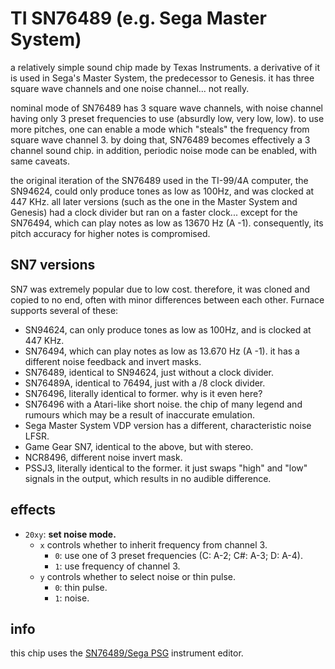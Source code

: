 # TI SN76489 (e.g. Sega Master System)

a relatively simple sound chip made by Texas Instruments. a derivative of it is used in Sega's Master System, the predecessor to Genesis. it has three square wave channels and one noise channel... not really.

nominal mode of SN76489 has 3 square wave channels, with noise channel having only 3 preset frequencies to use (absurdly low, very low, low). to use more pitches, one can enable a mode which "steals" the frequency from square wave channel 3. by doing that, SN76489 becomes effectively a 3 channel sound chip. in addition, periodic noise mode can be enabled, with same caveats.

the original iteration of the SN76489 used in the TI-99/4A computer, the SN94624, could only produce tones as low as 100Hz, and was clocked at 447 KHz. all later versions (such as the one in the Master System and Genesis) had a clock divider but ran on a faster clock... except for the SN76494, which can play notes as low as 13670 Hz (A -1). consequently, its pitch accuracy for higher notes is compromised.

## SN7 versions

SN7 was extremely popular due to low cost. therefore, it was cloned and copied to no end, often with minor differences between each other. Furnace supports several of these:
- SN94624, can only produce tones as low as 100Hz, and is clocked at 447 KHz.
- SN76494, which can play notes as low as 13.670 Hz (A -1). it has a different noise feedback and invert masks.
- SN76489, identical to SN94624, just without a clock divider.
- SN76489A, identical to 76494, just with a /8 clock divider.
- SN76496, literally identical to former. why is it even here?
- SN76496 with a Atari-like short noise. the chip of many legend and rumours which may be a result of inaccurate emulation.
- Sega Master System VDP version has a different, characteristic noise LFSR.
- Game Gear SN7, identical to the above, but with stereo.
- NCR8496, different noise invert mask.
- PSSJ3, literally identical to the former. it just swaps "high" and "low" signals in the output, which results in no audible difference.

## effects

- `20xy`: **set noise mode.**
  - `x` controls whether to inherit frequency from channel 3.
    - `0`: use one of 3 preset frequencies (C: A-2; C#: A-3; D: A-4).
    - `1`: use frequency of channel 3.
  - `y` controls whether to select noise or thin pulse.
    - `0`: thin pulse.
    - `1`: noise.


## info

this chip uses the [SN76489/Sega PSG](../4-instrument/psg.md) instrument editor.
